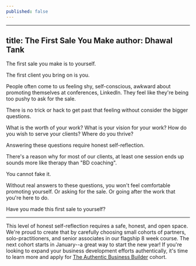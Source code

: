 ```yaml
---
published: false
---
```

---
title: The First Sale You Make
author: Dhawal Tank
---

The first sale you make is to yourself.

The first client you bring on is you.

People often come to us feeling shy, self-conscious, awkward about promoting themselves at conferences, LinkedIn. They feel like they're being too pushy to ask for the sale.

There is no trick or hack to get past that feeling without consider the bigger questions.

What is the worth of your work? What is your vision for your work? How do you wish to serve your clients? Where do you thrive?

Answering these questions require honest self-reflection.

There's a reason why for most of our clients, at least one session ends up sounds more like therapy than "BD coaching".

You cannot fake it.

Without real answers to these questions, you won't feel comfortable promoting yourself. Or asking for the sale. Or going after the work that you're here to do.

Have you made this first sale to yourself?

---

This level of honest self-reflection requires a safe, honest, and open space. We're proud to create that by carefully choosing small cohorts of partners, solo-practitioners, and senior associates in our flagship 8 week course. The next cohort starts in January--a great way to start the new year! If you're looking to expand your business development efforts authentically, it's time to learn more and apply for [The Authentic Business Builder](https://buildyourbook.org/academy/the-authentic-business-builder/) cohort.